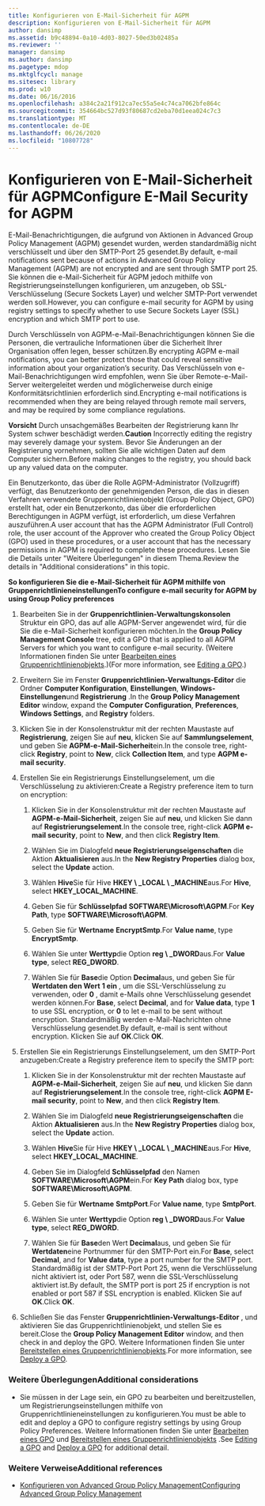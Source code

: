 ```yaml
---
title: Konfigurieren von E-Mail-Sicherheit für AGPM
description: Konfigurieren von E-Mail-Sicherheit für AGPM
author: dansimp
ms.assetid: b9c48894-0a10-4d03-8027-50ed3b02485a
ms.reviewer: ''
manager: dansimp
ms.author: dansimp
ms.pagetype: mdop
ms.mktglfcycl: manage
ms.sitesec: library
ms.prod: w10
ms.date: 06/16/2016
ms.openlocfilehash: a384c2a21f912ca7ec55a5e4c74ca7062bfe864c
ms.sourcegitcommit: 354664bc527d93f80687cd2eba70d1eea024c7c3
ms.translationtype: MT
ms.contentlocale: de-DE
ms.lasthandoff: 06/26/2020
ms.locfileid: "10807728"
---
```

# <span data-ttu-id="3fd26-103">Konfigurieren von E-Mail-Sicherheit für AGPM</span><span class="sxs-lookup"><span data-stu-id="3fd26-103">Configure E-Mail Security for AGPM</span></span>


<span data-ttu-id="3fd26-104">E-Mail-Benachrichtigungen, die aufgrund von Aktionen in Advanced Group Policy Management (AGPM) gesendet wurden, werden standardmäßig nicht verschlüsselt und über den SMTP-Port 25 gesendet.</span><span class="sxs-lookup"><span data-stu-id="3fd26-104">By default, e-mail notifications sent because of actions in Advanced Group Policy Management (AGPM) are not encrypted and are sent through SMTP port 25.</span></span> <span data-ttu-id="3fd26-105">Sie können die e-Mail-Sicherheit für AGPM jedoch mithilfe von Registrierungseinstellungen konfigurieren, um anzugeben, ob SSL-Verschlüsselung (Secure Sockets Layer) und welcher SMTP-Port verwendet werden soll.</span><span class="sxs-lookup"><span data-stu-id="3fd26-105">However, you can configure e-mail security for AGPM by using registry settings to specify whether to use Secure Sockets Layer (SSL) encryption and which SMTP port to use.</span></span>

<span data-ttu-id="3fd26-106">Durch Verschlüsseln von AGPM-e-Mail-Benachrichtigungen können Sie die Personen, die vertrauliche Informationen über die Sicherheit Ihrer Organisation offen legen, besser schützen.</span><span class="sxs-lookup"><span data-stu-id="3fd26-106">By encrypting AGPM e-mail notifications, you can better protect those that could reveal sensitive information about your organization’s security.</span></span> <span data-ttu-id="3fd26-107">Das Verschlüsseln von e-Mail-Benachrichtigungen wird empfohlen, wenn Sie über Remote-e-Mail-Server weitergeleitet werden und möglicherweise durch einige Konformitätsrichtlinien erforderlich sind.</span><span class="sxs-lookup"><span data-stu-id="3fd26-107">Encrypting e-mail notifications is recommended when they are being relayed through remote mail servers, and may be required by some compliance regulations.</span></span>

<span data-ttu-id="3fd26-108">**Vorsicht**  Durch unsachgemäßes Bearbeiten der Registrierung kann Ihr System schwer beschädigt werden.</span><span class="sxs-lookup"><span data-stu-id="3fd26-108">**Caution** Incorrectly editing the registry may severely damage your system.</span></span> <span data-ttu-id="3fd26-109">Bevor Sie Änderungen an der Registrierung vornehmen, sollten Sie alle wichtigen Daten auf dem Computer sichern.</span><span class="sxs-lookup"><span data-stu-id="3fd26-109">Before making changes to the registry, you should back up any valued data on the computer.</span></span>

 

<span data-ttu-id="3fd26-110">Ein Benutzerkonto, das über die Rolle AGPM-Administrator (Vollzugriff) verfügt, das Benutzerkonto der genehmigenden Person, die das in diesen Verfahren verwendete Gruppenrichtlinienobjekt (Group Policy Object, GPO) erstellt hat, oder ein Benutzerkonto, das über die erforderlichen Berechtigungen in AGPM verfügt, ist erforderlich, um diese Verfahren auszuführen.</span><span class="sxs-lookup"><span data-stu-id="3fd26-110">A user account that has the AGPM Administrator (Full Control) role, the user account of the Approver who created the Group Policy Object (GPO) used in these procedures, or a user account that has the necessary permissions in AGPM is required to complete these procedures.</span></span> <span data-ttu-id="3fd26-111">Lesen Sie die Details unter "Weitere Überlegungen" in diesem Thema.</span><span class="sxs-lookup"><span data-stu-id="3fd26-111">Review the details in "Additional considerations" in this topic.</span></span>

**<span data-ttu-id="3fd26-112">So konfigurieren Sie die e-Mail-Sicherheit für AGPM mithilfe von Gruppenrichtlinieneinstellungen</span><span class="sxs-lookup"><span data-stu-id="3fd26-112">To configure e-mail security for AGPM by using Group Policy preferences</span></span>**

1.  <span data-ttu-id="3fd26-113">Bearbeiten Sie in der **Gruppenrichtlinien-Verwaltungskonsolen** Struktur ein GPO, das auf alle AGPM-Server angewendet wird, für die Sie die e-Mail-Sicherheit konfigurieren möchten.</span><span class="sxs-lookup"><span data-stu-id="3fd26-113">In the **Group Policy Management Console** tree, edit a GPO that is applied to all AGPM Servers for which you want to configure e-mail security.</span></span> <span data-ttu-id="3fd26-114">(Weitere Informationen finden Sie unter [Bearbeiten eines Gruppenrichtlinienobjekts](editing-a-gpo-agpm40.md).)</span><span class="sxs-lookup"><span data-stu-id="3fd26-114">(For more information, see [Editing a GPO](editing-a-gpo-agpm40.md).)</span></span>

2.  <span data-ttu-id="3fd26-115">Erweitern Sie im Fenster **Gruppenrichtlinien-Verwaltungs-Editor** die Ordner **Computer Konfiguration**, **Einstellungen**, **Windows-Einstellungen**und **Registrierung** .</span><span class="sxs-lookup"><span data-stu-id="3fd26-115">In the **Group Policy Management Editor** window, expand the **Computer Configuration**, **Preferences**, **Windows Settings**, and **Registry** folders.</span></span>

3.  <span data-ttu-id="3fd26-116">Klicken Sie in der Konsolenstruktur mit der rechten Maustaste auf **Registrierung**, zeigen Sie auf **neu**, klicken Sie auf **Sammlungselement**, und geben Sie **AGPM-e-Mail-Sicherheit**ein.</span><span class="sxs-lookup"><span data-stu-id="3fd26-116">In the console tree, right-click **Registry**, point to **New**, click **Collection Item**, and type **AGPM e-mail security**.</span></span>

4.  <span data-ttu-id="3fd26-117">Erstellen Sie ein Registrierungs Einstellungselement, um die Verschlüsselung zu aktivieren:</span><span class="sxs-lookup"><span data-stu-id="3fd26-117">Create a Registry preference item to turn on encryption:</span></span>

    1.  <span data-ttu-id="3fd26-118">Klicken Sie in der Konsolenstruktur mit der rechten Maustaste auf **AGPM-e-Mail-Sicherheit**, zeigen Sie auf **neu**, und klicken Sie dann auf **Registrierungselement**.</span><span class="sxs-lookup"><span data-stu-id="3fd26-118">In the console tree, right-click **AGPM e-mail security**, point to **New**, and then click **Registry Item**.</span></span>

    2.  <span data-ttu-id="3fd26-119">Wählen Sie im Dialogfeld **neue Registrierungseigenschaften** die Aktion **Aktualisieren** aus.</span><span class="sxs-lookup"><span data-stu-id="3fd26-119">In the **New Registry Properties** dialog box, select the **Update** action.</span></span>

    3.  <span data-ttu-id="3fd26-120">Wählen **Hive**Sie für Hive **HKEY \ _LOCAL \ _MACHINE**aus.</span><span class="sxs-lookup"><span data-stu-id="3fd26-120">For **Hive**, select **HKEY\_LOCAL\_MACHINE**.</span></span>

    4.  <span data-ttu-id="3fd26-121">Geben Sie für **Schlüsselpfad** **SOFTWARE\\Microsoft\\AGPM**.</span><span class="sxs-lookup"><span data-stu-id="3fd26-121">For **Key Path**, type **SOFTWARE\\Microsoft\\AGPM**.</span></span>

    5.  <span data-ttu-id="3fd26-122">Geben Sie für **Wertname** **EncryptSmtp**.</span><span class="sxs-lookup"><span data-stu-id="3fd26-122">For **Value name**, type **EncryptSmtp**.</span></span>

    6.  <span data-ttu-id="3fd26-123">Wählen Sie unter **Werttyp**die Option **reg \ _DWORD**aus.</span><span class="sxs-lookup"><span data-stu-id="3fd26-123">For **Value type**, select **REG\_DWORD**.</span></span>

    7.  <span data-ttu-id="3fd26-124">Wählen Sie für **Base**die Option **Decimal**aus, und geben Sie für **Wertdaten den Wert** **1 ein** , um die SSL-Verschlüsselung zu verwenden, oder **0** , damit e-Mails ohne Verschlüsselung gesendet werden können.</span><span class="sxs-lookup"><span data-stu-id="3fd26-124">For **Base**, select **Decimal**, and for **Value data**, type **1** to use SSL encryption, or **0** to let e-mail to be sent without encryption.</span></span> <span data-ttu-id="3fd26-125">Standardmäßig werden e-Mail-Nachrichten ohne Verschlüsselung gesendet.</span><span class="sxs-lookup"><span data-stu-id="3fd26-125">By default, e-mail is sent without encryption.</span></span> <span data-ttu-id="3fd26-126">Klicken Sie auf **OK**.</span><span class="sxs-lookup"><span data-stu-id="3fd26-126">Click **OK**.</span></span>

5.  <span data-ttu-id="3fd26-127">Erstellen Sie ein Registrierungs Einstellungselement, um den SMTP-Port anzugeben:</span><span class="sxs-lookup"><span data-stu-id="3fd26-127">Create a Registry preference item to specify the SMTP port:</span></span>

    1.  <span data-ttu-id="3fd26-128">Klicken Sie in der Konsolenstruktur mit der rechten Maustaste auf **AGPM-e-Mail-Sicherheit**, zeigen Sie auf **neu**, und klicken Sie dann auf **Registrierungselement**.</span><span class="sxs-lookup"><span data-stu-id="3fd26-128">In the console tree, right-click **AGPM E-mail security**, point to **New**, and then click **Registry Item**.</span></span>

    2.  <span data-ttu-id="3fd26-129">Wählen Sie im Dialogfeld **neue Registrierungseigenschaften** die Aktion **Aktualisieren** aus.</span><span class="sxs-lookup"><span data-stu-id="3fd26-129">In the **New Registry Properties** dialog box, select the **Update** action.</span></span>

    3.  <span data-ttu-id="3fd26-130">Wählen **Hive**Sie für Hive **HKEY \ _LOCAL \ _MACHINE**aus.</span><span class="sxs-lookup"><span data-stu-id="3fd26-130">For **Hive**, select **HKEY\_LOCAL\_MACHINE**.</span></span>

    4.  <span data-ttu-id="3fd26-131">Geben Sie im Dialogfeld **Schlüsselpfad** den Namen **SOFTWARE\\Microsoft\\AGPM**ein.</span><span class="sxs-lookup"><span data-stu-id="3fd26-131">For **Key Path** dialog box, type **SOFTWARE\\Microsoft\\AGPM**.</span></span>

    5.  <span data-ttu-id="3fd26-132">Geben Sie für **Wertname** **SmtpPort**.</span><span class="sxs-lookup"><span data-stu-id="3fd26-132">For **Value name**, type **SmtpPort**.</span></span>

    6.  <span data-ttu-id="3fd26-133">Wählen Sie unter **Werttyp**die Option **reg \ _DWORD**aus.</span><span class="sxs-lookup"><span data-stu-id="3fd26-133">For **Value type**, select **REG\_DWORD**.</span></span>

    7.  <span data-ttu-id="3fd26-134">Wählen Sie für **Base**den Wert **Decimal**aus, und geben Sie für **Wertdaten**eine Portnummer für den SMTP-Port ein.</span><span class="sxs-lookup"><span data-stu-id="3fd26-134">For **Base**, select **Decimal**, and for **Value data**, type a port number for the SMTP port.</span></span> <span data-ttu-id="3fd26-135">Standardmäßig ist der SMTP-Port Port 25, wenn die Verschlüsselung nicht aktiviert ist, oder Port 587, wenn die SSL-Verschlüsselung aktiviert ist.</span><span class="sxs-lookup"><span data-stu-id="3fd26-135">By default, the SMTP port is port 25 if encryption is not enabled or port 587 if SSL encryption is enabled.</span></span> <span data-ttu-id="3fd26-136">Klicken Sie auf **OK**.</span><span class="sxs-lookup"><span data-stu-id="3fd26-136">Click **OK**.</span></span>

6.  <span data-ttu-id="3fd26-137">Schließen Sie das Fenster **Gruppenrichtlinien-Verwaltungs-Editor** , und aktivieren Sie das Gruppenrichtlinienobjekt, und stellen Sie es bereit.</span><span class="sxs-lookup"><span data-stu-id="3fd26-137">Close the **Group Policy Management Editor** window, and then check in and deploy the GPO.</span></span> <span data-ttu-id="3fd26-138">Weitere Informationen finden Sie unter [Bereitstellen eines Gruppenrichtlinienobjekts](deploy-a-gpo-agpm40.md).</span><span class="sxs-lookup"><span data-stu-id="3fd26-138">For more information, see [Deploy a GPO](deploy-a-gpo-agpm40.md).</span></span>

### <span data-ttu-id="3fd26-139">Weitere Überlegungen</span><span class="sxs-lookup"><span data-stu-id="3fd26-139">Additional considerations</span></span>

-   <span data-ttu-id="3fd26-140">Sie müssen in der Lage sein, ein GPO zu bearbeiten und bereitzustellen, um Registrierungseinstellungen mithilfe von Gruppenrichtlinieneinstellungen zu konfigurieren.</span><span class="sxs-lookup"><span data-stu-id="3fd26-140">You must be able to edit and deploy a GPO to configure registry settings by using Group Policy Preferences.</span></span> <span data-ttu-id="3fd26-141">Weitere Informationen finden Sie unter [Bearbeiten eines GPO](editing-a-gpo-agpm40.md) und [Bereitstellen eines Gruppenrichtlinienobjekts](deploy-a-gpo-agpm40.md) .</span><span class="sxs-lookup"><span data-stu-id="3fd26-141">See [Editing a GPO](editing-a-gpo-agpm40.md) and [Deploy a GPO](deploy-a-gpo-agpm40.md) for additional detail.</span></span>

### <span data-ttu-id="3fd26-142">Weitere Verweise</span><span class="sxs-lookup"><span data-stu-id="3fd26-142">Additional references</span></span>

-   [<span data-ttu-id="3fd26-143">Konfigurieren von Advanced Group Policy Management</span><span class="sxs-lookup"><span data-stu-id="3fd26-143">Configuring Advanced Group Policy Management</span></span>](configuring-advanced-group-policy-management-agpm40.md)

 

 





